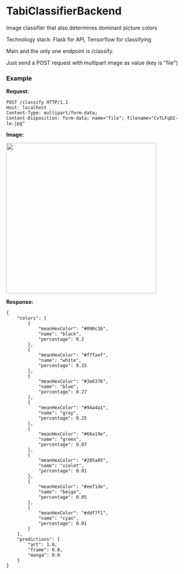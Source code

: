 # TabiClassifierBackend

Image classifier that also determines dominant picture colors

Technology stack: Flask for API, Tensorflow for classifying

Main and the only one endpoint is /classify. 

Just send a POST request with multipart image as value (key is "file")

### Example

**Request:**
```
POST /classify HTTP/1.1
Host: localhost
Content-Type: multipart/form-data;
Content-Disposition: form-data; name="file"; filename="CvTLFqD2-lw.jpg"
```

**Image:**

<img src="https://i.imgur.com/3i8CmBq.jpg" width="400">

**Response:**

```
{
    "colors": [
        {
            "meanHexColor": "#090c1b",
            "name": "black",
            "percentage": 0.2
        },
        {
            "meanHexColor": "#f7faef",
            "name": "white",
            "percentage": 0.15
        },
        {
            "meanHexColor": "#3e6376",
            "name": "blue",
            "percentage": 0.27
        },
        {
            "meanHexColor": "#94a4a1",
            "name": "gray",
            "percentage": 0.25
        },
        {
            "meanHexColor": "#66a19e",
            "name": "green",
            "percentage": 0.07
        },
        {
            "meanHexColor": "#285a85",
            "name": "violet",
            "percentage": 0.01
        },
        {
            "meanHexColor": "#eef1de",
            "name": "beige",
            "percentage": 0.05
        },
        {
            "meanHexColor": "#ddf7f1",
            "name": "cyan",
            "percentage": 0.01
        }
    ],
    "predictions": {
        "art": 1.0,
        "frame": 0.0,
        "manga": 0.0
    }
}
```
